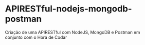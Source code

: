# APIRESTful-nodejs-mongodb-postman
Criação de uma APIRESTful com NodeJS, MongoDB e Postman em conjunto com o Hora de Codar
